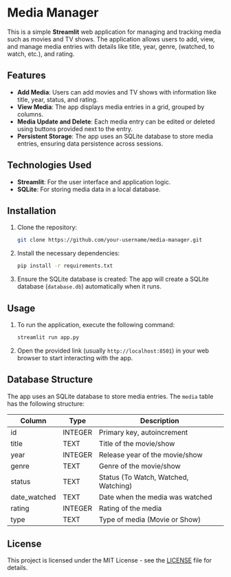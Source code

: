 
# Media Manager

This is a simple **Streamlit** web application for managing and tracking media such as movies and TV shows. The application allows users to add, view, and manage media entries with details like title, year, genre, (watched, to watch, etc.), and rating.

## Features
- **Add Media**: Users can add movies and TV shows with information like title, year, status, and rating.
- **View Media**: The app displays media entries in a grid, grouped by columns.
- **Media Update and Delete**: Each media entry can be edited or deleted using buttons provided next to the entry.
- **Persistent Storage**: The app uses an SQLite database to store media entries, ensuring data persistence across sessions.

## Technologies Used
- **Streamlit**: For the user interface and application logic.
- **SQLite**: For storing media data in a local database.

## Installation

1. Clone the repository:
   ```bash
   git clone https://github.com/your-username/media-manager.git
   ```

2. Install the necessary dependencies:
   ```bash
   pip install -r requirements.txt
   ```

3. Ensure the SQLite database is created:
   The app will create a SQLite database (`database.db`) automatically when it runs.

## Usage

1. To run the application, execute the following command:
   ```bash
   streamlit run app.py
   ```

2. Open the provided link (usually `http://localhost:8501`) in your web browser to start interacting with the app.

## Database Structure

The app uses an SQLite database to store media entries. The `media` table has the following structure:

| Column       | Type     | Description                        |
|--------------|----------|------------------------------------|
| id           | INTEGER  | Primary key, autoincrement         |
| title        | TEXT     | Title of the movie/show            |
| year         | INTEGER  | Release year of the movie/show     |
| genre        | TEXT     | Genre of the movie/show            |
| status       | TEXT     | Status (To Watch, Watched, Watching)|
| date_watched | TEXT     | Date when the media was watched    |
| rating       | INTEGER  | Rating of the media                |
| type         | TEXT     | Type of media (Movie or Show)      |

## License

This project is licensed under the MIT License - see the [LICENSE](LICENSE) file for details.
